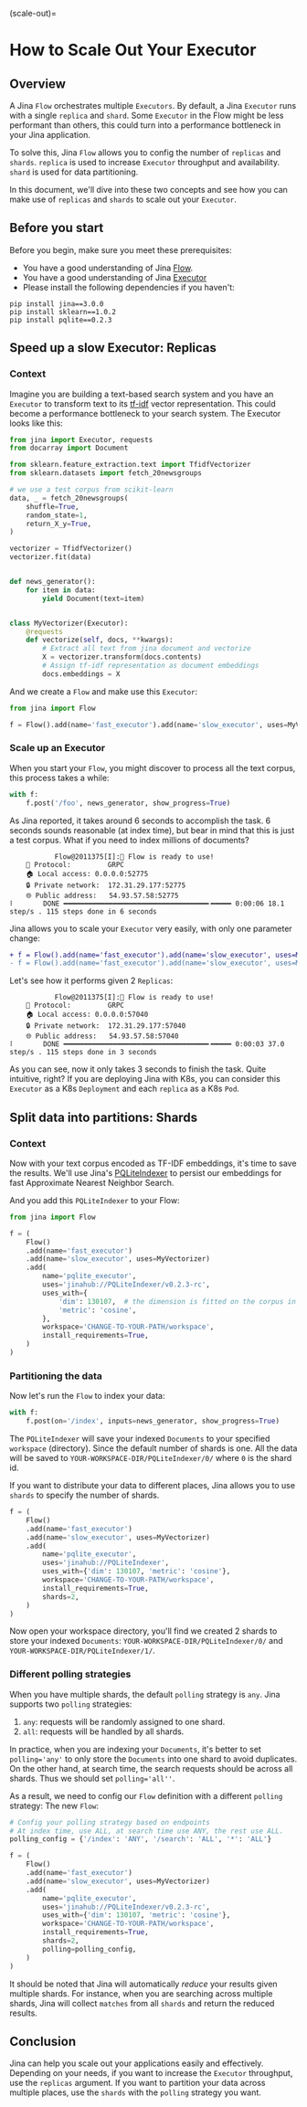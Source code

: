 (scale-out)=
# How to Scale Out Your Executor

## Overview

A Jina `Flow` orchestrates multiple `Executors`.
By default, a Jina `Executor` runs with a single `replica` and `shard`.
Some `Executor` in the Flow might be less performant than others,
this could turn into a performance bottleneck in your Jina application.

To solve this, Jina `Flow` allows you to config the number of `replicas` and `shards`.
`replica` is used to increase `Executor` throughput and availability.
`shard` is used for data partitioning.

In this document, we'll dive into these two concepts and see how you can make use of `replicas` and `shards` to scale out your `Executor`.

## Before you start
<!-- Delete this section if your readers can go to the steps without requiring any prerequisite knowledge. -->
Before you begin, make sure you meet these prerequisites:

* You have a good understanding of Jina [Flow](../fundamentals/flow/index.md).
* You have a good understanding of Jina [Executor](../fundamentals/executor/index.md)
* Please install the following dependencies if you haven't:


```shell
pip install jina==3.0.0
pip install sklearn==1.0.2
pip install pqlite==0.2.3
```

## Speed up a slow Executor: Replicas

### Context

Imagine you are building a text-based search system and you have an `Executor` to transform text to its [tf-idf](https://en.wikipedia.org/wiki/Tf-idf) vector representation.
This could become a performance bottleneck to your search system.
The Executor looks like this:

```python
from jina import Executor, requests
from docarray import Document

from sklearn.feature_extraction.text import TfidfVectorizer
from sklearn.datasets import fetch_20newsgroups

# we use a test corpus from scikit-learn
data, _ = fetch_20newsgroups(
    shuffle=True,
    random_state=1,
    return_X_y=True,
)

vectorizer = TfidfVectorizer()
vectorizer.fit(data)


def news_generator():
    for item in data:
        yield Document(text=item)


class MyVectorizer(Executor):
    @requests
    def vectorize(self, docs, **kwargs):
        # Extract all text from jina document and vectorize
        X = vectorizer.transform(docs.contents)
        # Assign tf-idf representation as document embeddings
        docs.embeddings = X
```

And we create a `Flow` and make use this `Executor`:

```python
from jina import Flow

f = Flow().add(name='fast_executor').add(name='slow_executor', uses=MyVectorizer)
```

### Scale up an Executor

When you start your `Flow`, you might discover to process all the text corpus, this process takes a while:

```python
with f:
    f.post('/foo', news_generator, show_progress=True)
```

As Jina reported, it takes around 6 seconds to accomplish the task.
6 seconds sounds reasonable (at index time), but bear in mind that this is just a test corpus.
What if you need to index millions of documents?

```shell
           Flow@2011375[I]:🎉 Flow is ready to use!                                        
	🔗 Protocol: 		GRPC
	🏠 Local access:	0.0.0.0:52775
	🔒 Private network:	172.31.29.177:52775
	🌐 Public address:	54.93.57.58:52775
⠇       DONE ━━━━━━━━━━━━━━━━━━━━━━━━━━━━━━━━━━━╸━━━━━ 0:00:06 18.1 step/s . 115 steps done in 6 seconds
```

Jina allows you to scale your `Executor` very easily, with only one parameter change:

```diff
+ f = Flow().add(name='fast_executor').add(name='slow_executor', uses=MyVectorizer, replicas=2)
- f = Flow().add(name='fast_executor').add(name='slow_executor', uses=MyVectorizer)
```

Let's see how it performs given 2 `Replicas`:

```shell
           Flow@2011375[I]:🎉 Flow is ready to use!                                        
	🔗 Protocol: 		GRPC
	🏠 Local access:	0.0.0.0:57040
	🔒 Private network:	172.31.29.177:57040
	🌐 Public address:	54.93.57.58:57040
⠇       DONE ━━━━━━━━━━━━━━━━━━━━━━━━━━━━━━━━━━━╸━━━━━ 0:00:03 37.0 step/s . 115 steps done in 3 seconds
```

As you can see, now it only takes 3 seconds to finish the task.
Quite intuitive, right?
If you are deploying Jina with K8s, you can consider this `Executor` as a K8s `Deployment` and each `replica` as a K8s `Pod`.

## Split data into partitions: Shards

### Context

Now with your text corpus encoded as TF-IDF embeddings,
it's time to save the results.
We'll use Jina's [PQLiteIndexer](https://hub.jina.ai/executor/pn1qofsj) to persist our embeddings for fast Approximate Nearest Neighbor Search.

And you add this `PQLiteIndexer` to your Flow:

```python
from jina import Flow

f = (
    Flow()
    .add(name='fast_executor')
    .add(name='slow_executor', uses=MyVectorizer)
    .add(
        name='pqlite_executor',
        uses='jinahub://PQLiteIndexer/v0.2.3-rc',
        uses_with={
            'dim': 130107,  # the dimension is fitted on the corpus in news dataset
            'metric': 'cosine',
        },
        workspace='CHANGE-TO-YOUR-PATH/workspace',
        install_requirements=True,
    )
)
```

### Partitioning the data

Now let's run the `Flow` to index your data:
```python
with f:
    f.post(on='/index', inputs=news_generator, show_progress=True)
```

The `PQLiteIndexer` will save your indexed `Documents` to your specified `workspace` (directory).
Since the default number of shards is one.
All the data will be saved to `YOUR-WORKSPACE-DIR/PQLiteIndexer/0/` where `0` is the shard id.

If you want to distribute your data to different places, Jina allows you to use `shards` to specify the number of shards.

```python
f = (
    Flow()
    .add(name='fast_executor')
    .add(name='slow_executor', uses=MyVectorizer)
    .add(
        name='pqlite_executor',
        uses='jinahub://PQLiteIndexer',
        uses_with={'dim': 130107, 'metric': 'cosine'},
        workspace='CHANGE-TO-YOUR-PATH/workspace',
        install_requirements=True,
        shards=2,
    )
)
```

Now open your workspace directory, you'll find we created 2 shards to store your indexed `Documents`:
`YOUR-WORKSPACE-DIR/PQLiteIndexer/0/` and `YOUR-WORKSPACE-DIR/PQLiteIndexer/1/`.

### Different polling strategies

When you have multiple shards, the default `polling` strategy is `any`.
Jina supports two `polling` strategies:

1. `any`: requests will be randomly assigned to one shard.
2. `all`: requests will be handled by all shards.

In practice, when you are indexing your `Documents`,
it's better to set `polling='any'` to only store the `Documents` into one shard to avoid duplicates.
On the other hand, at search time, the search requests should be across all shards.
Thus we should set `polling='all''`.

As a result, we need to config our `Flow` definition with a different `polling` strategy:
The new `Flow`:

```python
# Config your polling strategy based on endpoints
# At index time, use ALL, at search time use ANY, the rest use ALL.
polling_config = {'/index': 'ANY', '/search': 'ALL', '*': 'ALL'}

f = (
    Flow()
    .add(name='fast_executor')
    .add(name='slow_executor', uses=MyVectorizer)
    .add(
        name='pqlite_executor',
        uses='jinahub://PQLiteIndexer/v0.2.3-rc',
        uses_with={'dim': 130107, 'metric': 'cosine'},
        workspace='CHANGE-TO-YOUR-PATH/workspace',
        install_requirements=True,
        shards=2,
        polling=polling_config,
    )
)
```

It should be noted that Jina will automatically *reduce* your results given multiple shards.
For instance, when you are searching across multiple shards,
Jina will collect `matches` from all `shards` and return the reduced results.

## Conclusion

Jina can help you scale out your applications easily and effectively.
Depending on your needs, if you want to increase the `Executor` throughput, use the `replicas` argument.
If you want to partition your data across multiple places,
use the `shards` with the `polling` strategy you want.